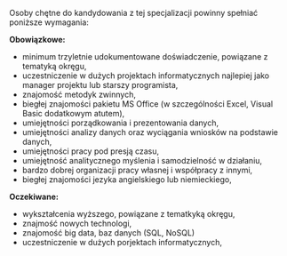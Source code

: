 Osoby chętne do kandydowania z tej specjalizacji powinny spełniać poniższe wymagania:


**Obowiązkowe:**
* minimum trzyletnie udokumentowane doświadczenie, powiązane z tematyką okręgu,
* uczestniczenie w dużych projektach informatycznych najlepiej jako manager projektu lub starszy programista,
* znajomość metodyk zwinnych,
* biegłej znajomości pakietu MS Office (w szczególności Excel, Visual Basic dodatkowym atutem),
* umiejętności porządkowania i prezentowania danych,
* umiejętności analizy danych oraz wyciągania wniosków na podstawie danych,
* umiejętności pracy pod presją czasu,
* umiejętność analitycznego myślenia i samodzielność w działaniu,
* bardzo dobrej organizacji pracy własnej i współpracy z innymi,
* biegłej znajomości jezyka angielskiego lub niemieckiego,

**Oczekiwane:**
* wykształcenia wyższego, powiązane z tematkyką okręgu,
* znajmość nowych technologi,
* znajomość big data, baz danych (SQL, NoSQL)
* uczestniczenie w dużych porjektach informatycznych,
